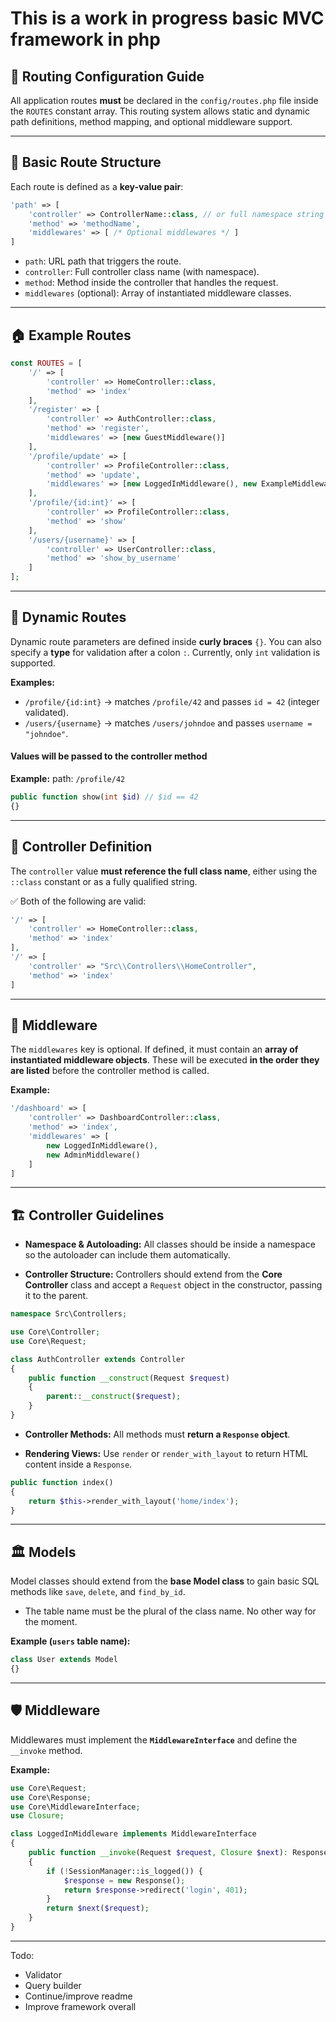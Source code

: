 # This is a work in progress basic MVC framework in php

## 🧭 Routing Configuration Guide

All application routes **must** be declared in the `config/routes.php` file inside the `ROUTES` constant array.
This routing system allows static and dynamic path definitions, method mapping, and optional middleware support.

---

## 📌 Basic Route Structure

Each route is defined as a **key-value pair**:

```php
'path' => [
    'controller' => ControllerName::class, // or full namespace string
    'method' => 'methodName',
    'middlewares' => [ /* Optional middlewares */ ]
]
```

- `path`: URL path that triggers the route.
- `controller`: Full controller class name (with namespace).
- `method`: Method inside the controller that handles the request.
- `middlewares` (optional): Array of instantiated middleware classes.

---

## 🏠 Example Routes

```php
const ROUTES = [
    '/' => [
        'controller' => HomeController::class,
        'method' => 'index'
    ],
    '/register' => [
        'controller' => AuthController::class,
        'method' => 'register',
        'middlewares' => [new GuestMiddleware()]
    ],
    '/profile/update' => [
        'controller' => ProfileController::class,
        'method' => 'update',
        'middlewares' => [new LoggedInMiddleware(), new ExampleMiddleware()]
    ],
    '/profile/{id:int}' => [
        'controller' => ProfileController::class,
        'method' => 'show'
    ],
    '/users/{username}' => [
        'controller' => UserController::class,
        'method' => 'show_by_username'
    ]
];
```

---

## 🧩 Dynamic Routes

Dynamic route parameters are defined inside **curly braces** `{}`.
You can also specify a **type** for validation after a colon `:`. Currently, only `int` validation is supported.

**Examples:**

- `/profile/{id:int}` → matches `/profile/42` and passes `id = 42` (integer validated).
- `/users/{username}` → matches `/users/johndoe` and passes `username = "johndoe"`.

#### Values will be passed to the controller method

**Example:**
path: `/profile/42`

```php
public function show(int $id) // $id == 42
{}
```

---

## 🧭 Controller Definition

The `controller` value **must reference the full class name**, either using the `::class` constant or as a fully qualified string.

✅ Both of the following are valid:

```php
'/' => [
    'controller' => HomeController::class,
    'method' => 'index'
],
'/' => [
    'controller' => "Src\\Controllers\\HomeController",
    'method' => 'index'
]
```

---

## 🔐 Middleware

The `middlewares` key is optional. If defined, it must contain an **array of instantiated middleware objects**.
These will be executed **in the order they are listed** before the controller method is called.

**Example:**

```php
'/dashboard' => [
    'controller' => DashboardController::class,
    'method' => 'index',
    'middlewares' => [
        new LoggedInMiddleware(),
        new AdminMiddleware()
    ]
]
```

---

## 🏗️ Controller Guidelines

- **Namespace & Autoloading:**
  All classes should be inside a namespace so the autoloader can include them automatically.

- **Controller Structure:**
  Controllers should extend from the **Core Controller** class and accept a `Request` object in the constructor, passing it to the parent.

```php
namespace Src\Controllers;

use Core\Controller;
use Core\Request;

class AuthController extends Controller
{
    public function __construct(Request $request)
    {
        parent::__construct($request);
    }
}
```

- **Controller Methods:**
  All methods must **return a `Response` object**.

- **Rendering Views:**
  Use `render` or `render_with_layout` to return HTML content inside a `Response`.

```php
public function index()
{
    return $this->render_with_layout('home/index');
}
```

---

## 🏛️ Models

Model classes should extend from the **base Model class** to gain basic SQL methods like `save`, `delete`, and `find_by_id`.

- The table name must be the plural of the class name. No other way for the moment.

**Example (`users` table name):**

```php
class User extends Model
{}
```

---

## 🛡️ Middleware

Middlewares must implement the **`MiddlewareInterface`** and define the `__invoke` method.

**Example:**

```php
use Core\Request;
use Core\Response;
use Core\MiddlewareInterface;
use Closure;

class LoggedInMiddleware implements MiddlewareInterface
{
    public function __invoke(Request $request, Closure $next): Response
    {
        if (!SessionManager::is_logged()) {
            $response = new Response();
            return $response->redirect('login', 401);
        }
        return $next($request);
    }
}
```

---

Todo:

- Validator
- Query builder
- Continue/improve readme
- Improve framework overall
